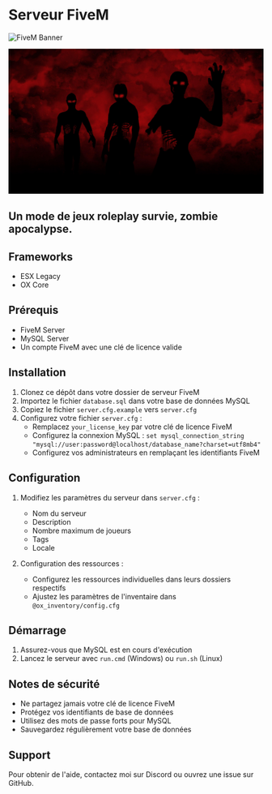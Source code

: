 # Serveur FiveM

![FiveM Banner](img/fivem_banner.gif)

![Wallpaper](img/wallpaper.jpg)

## Un mode de jeux roleplay survie, zombie apocalypse.

## Frameworks

- ESX Legacy
- OX Core

## Prérequis

- FiveM Server
- MySQL Server
- Un compte FiveM avec une clé de licence valide

## Installation

1. Clonez ce dépôt dans votre dossier de serveur FiveM
2. Importez le fichier `database.sql` dans votre base de données MySQL
3. Copiez le fichier `server.cfg.example` vers `server.cfg`
4. Configurez votre fichier `server.cfg` :
   - Remplacez `your_license_key` par votre clé de licence FiveM
   - Configurez la connexion MySQL : `set mysql_connection_string "mysql://user:password@localhost/database_name?charset=utf8mb4"`
   - Configurez vos administrateurs en remplaçant les identifiants FiveM

## Configuration

1. Modifiez les paramètres du serveur dans `server.cfg` :
   - Nom du serveur
   - Description
   - Nombre maximum de joueurs
   - Tags
   - Locale

2. Configuration des ressources :
   - Configurez les ressources individuelles dans leurs dossiers respectifs
   - Ajustez les paramètres de l'inventaire dans `@ox_inventory/config.cfg`

## Démarrage

1. Assurez-vous que MySQL est en cours d'exécution
2. Lancez le serveur avec `run.cmd` (Windows) ou `run.sh` (Linux)

## Notes de sécurité

- Ne partagez jamais votre clé de licence FiveM
- Protégez vos identifiants de base de données
- Utilisez des mots de passe forts pour MySQL
- Sauvegardez régulièrement votre base de données

## Support

Pour obtenir de l'aide, contactez moi sur Discord ou ouvrez une issue sur GitHub.
